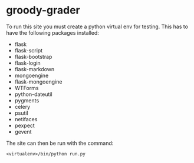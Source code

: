 groody-grader
=============

To run this site you must create a python virtual env for testing. This has to have the following packages installed:

 * flask
 * flask-script
 * flask-bootstrap
 * flask-login
 * flask-markdown
 * mongoengine
 * flask-mongoengine
 * WTForms
 * python-dateutil
 * pygments
 * celery
 * psutil
 * netifaces
 * pexpect
 * gevent

The site can then be run with the command:

`<virtualenv>/bin/python run.py`
